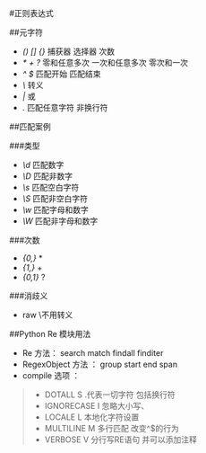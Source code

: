 #正则表达式

##元字符

- *()*  *[]*  *{}*     捕获器 选择器  次数
- *\** *+* *?*  零和任意多次  一次和任意多次  零次和一次
- *^* *$* 匹配开始 匹配结束
- *\\* 转义
- *|* 或
- *.* 匹配任意字符  非换行符

##匹配案例

###类型
- *\\d* 匹配数字 
- *\\D* 匹配非数字
- *\\s* 匹配空白字符
- *\\S* 匹配非空白字符
- *\\w* 匹配字母和数字
- *\\W* 匹配非字母和数字

###次数
- *{0,}* *
- *{1,}* +
- *{0,1}* ?

###消歧义
- raw \\不用转义

##Python Re 模块用法
- Re 方法： search  match findall finditer
- RegexObject 方法 ： group start end span
- compile 选项 ： 
> - DOTALL S .代表一切字符 包括换行符
> - IGNORECASE I 忽略大小写、
> - LOCALE L 本地化字符设置
> - MULTILINE M 多行匹配 改变^$的行为
> - VERBOSE V 分行写RE语句  并可以添加注释

 


